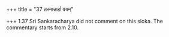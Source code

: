 +++
title = "37 तस्मान्नार्हा वयम्"

+++
1.37 Sri Sankaracharya did not comment on this sloka. The commentary
starts from 2.10.
